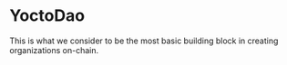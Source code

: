 # YoctoDao
This is what we consider to be the most basic building block in creating organizations on-chain.
